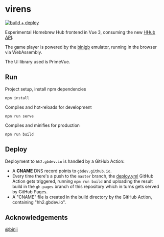 # virens
 [![build + deploy](https://github.com/gbdev/virens/actions/workflows/deploy.yml/badge.svg)](https://github.com/gbdev/virens/actions/workflows/deploy.yml)
 
Experimental Homebrew Hub frontend in Vue 3, consuming the new [HHub API](https://github.com/gbdev/homebrewhub/).

The game player is powered by the [binjgb](https://github.com/binji/binjgb) emulator, running in the browser via WebAssembly.

The UI library used is PrimeVue.

## Run

Project setup, install npm dependencies
```
npm install
```

Compiles and hot-reloads for development
```
npm run serve
```

Compiles and minifies for production
```
npm run build
```

## Deploy

Deployment to `hh2.gbdev.io` is handled by a GitHub Action:

- A **CNAME** DNS record points to `gbdev.github.io`.
- Every time there's a push to the `master` branch, the [deploy.yml](https://github.com/gbdev/virens/blob/master/.github/workflows/deploy.yml) GitHub Action gets triggered, running `npm run build` and uploading the result build in the `gh-pages` branch of this repository which in turns gets served by GitHub Pages.
- A "CNAME" file is created in the build directory by the GitHub Action, containing "hh2.gbdev.io".

## Acknowledgements

[@binji](https://github.com/binji/binjgb)
